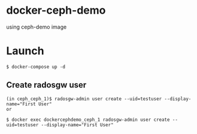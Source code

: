 # docker-ceph-demo
using ceph-demo image

# Launch
```
$ docker-compose up -d
```

## Create radosgw user
```
(in ceph_ceph_1)$ radosgw-admin user create --uid=testuser --display-name="First User"
or

$ docker exec dockercephdemo_ceph_1 radosgw-admin user create --uid=testuser --display-name="First User"
```
